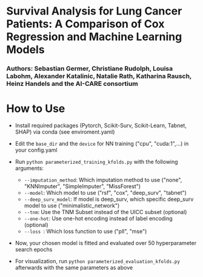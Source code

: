 # Survival Analysis for Lung Cancer Patients: A Comparison of Cox Regression and Machine Learning Models
### Authors: Sebastian Germer, Christiane Rudolph, Louisa Labohm, Alexander Katalinic, Natalie Rath, Katharina Rausch, Heinz Handels and the AI-CARE consortium

# How to Use
- Install required packages (Pytorch, Scikit-Surv, Scikit-Learn, Tabnet, SHAP) via conda (see enviroment.yaml)
- Edit the ```base_dir``` and the ```device``` for NN training ("cpu", "cuda:1",...) in your config.yaml
- Run ```python parameterized_training_kfolds.py``` with the following arguments:
  - ```--imputation_method```: Which imputation method to use ("none", "KNNImputer", "SimpleImputer", "MissForest")
  - ```--model```: Which model to use ("rsf", "cox", "deep_surv", "tabnet")
  - ```--deep_surv_model```: If model is deep_surv, which specific deep_surv model to use ("minimalistic_network")
  - ```--tnm```: Use the TNM Subset instead of the UICC subset (optional)
  - ```--one-hot```: Use one-hot encoding instead of label encoding (optional)
  - ```--loss ```: Which loss function to use ("pll", "mse")

- Now, your chosen model is fitted and evaluated over 50 hyperparameter search epochs

- For visualization, run ```python parameterized_evaluation_kfolds.py``` afterwards with the same parameters as above

